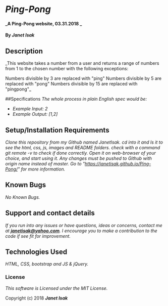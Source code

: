 # _Ping-Pong_

#### _A Ping-Pong website, 03.31.2018 _

#### By _**Janet Isak**_

## Description

_This website takes a number from a user and returns a range of numbers from 1 to the chosen number with the following exceptions:

Numbers divisible by 3 are replaced with "ping"
Numbers divisible by 5 are replaced with "pong"
Numbers divisible by 15 are replaced with "pingpong"_

##Specifications
_The whole process in plain English spec would be:_
* _Example Input: 2_
* _Example Output: [1,2]_

## Setup/Installation Requirements

_Clone this repository from my Github named JanetIsak._
_cd into it and ls it to see the html, css, js, images and README folders._
_check with a command git remote -v to check if done correctly._
_Open it on web-browser of your choice, and start using it._
_Any changes must be pushed to Github with origin name instead of master._
_Go to "https://janetisak.github.io/Ping-Pong/" for more information._


## Known Bugs

_No Known Bugs._

## Support and contact details

_If you run into any issues or have questions, ideas or concerns, contact me at **janetisak@yahoo.com**. I encourage you to make a contribution to the code if see fit for improvement._

## Technologies Used

_HTML, CSS, bootstrap and JS & jQuery._

### License

*This software is Licensed under the MIT License.*

Copyright (c) 2018 **_Janet Isak_**

